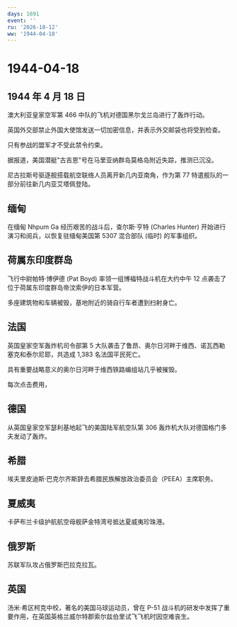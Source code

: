 ```yaml
---
days: 1691
event: ''
ru: '2026-10-12'
ww: '1944-04-18'
---
```


# 1944-04-18

## 1944 年 4 月 18 日

澳大利亚皇家空军第 466 中队的飞机对德国黑尔戈兰岛进行了轰炸行动。

英国外交部禁止外国大使馆发送一切加密信息，并表示外交邮袋也将受到检查。

只有参战的盟军才不受此禁令约束。

据报道，美国潜艇"古吉恩"号在马里亚纳群岛莫格岛附近失踪，推测已沉没。

尼古拉斯号驱逐舰搭载航空联络人员离开新几内亚南角，作为第 77
特遣舰队的一部分前往新几内亚艾塔佩登陆。

## 缅甸

在缅甸 Nhpum Ga 经历艰苦的战斗后，查尔斯·亨特 (Charles Hunter)
开始进行演习和阅兵，以恢复驻缅甸美国第 5307 混合部队 (临时) 的军事组织。

## 荷属东印度群岛

飞行中尉帕特·博伊德 (Pat Boyd) 率领一组博福特战斗机在大约中午 12
点袭击了位于荷属东印度群岛帝汶索伊的日本军营。

多座建筑物和车辆被毁，基地附近的骑自行车者遭到扫射身亡。

## 法国

英国皇家空军轰炸机司令部第 5
大队袭击了鲁昂、奥尔日河畔于维西、诺瓦西勒塞克和泰尔尼耶，共造成 1,383
名法国平民死亡。

具有重要战略意义的奥尔日河畔于维西铁路编组站几乎被摧毁。

每次点击费用，

## 德国

从英国皇家空军瑟利基地起飞的美国陆军航空队第 306
轰炸机大队对德国格门多夫发动了轰炸。

## 希腊

埃夫里皮迪斯·巴克尔齐斯辞去希腊民族解放政治委员会（PEEA）主席职务。

## 夏威夷

卡萨布兰卡级护航航空母舰萨金特湾号抵达夏威夷珍珠港。

## 俄罗斯

苏联军队攻占俄罗斯巴拉克拉瓦。

## 英国

汤米·希区柯克中校，著名的美国马球运动员，曾在 P-51
战斗机的研发中发挥了重要作用，在英国英格兰威尔特郡索尔兹伯里试飞飞机时因空难丧生。